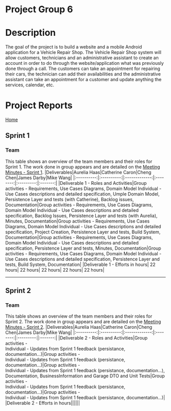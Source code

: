 # Project Group 6

# Description
The goal of the project is to build a website and a mobile Android application for a Vehicle Repair Shop.
The Vehicle Repair Shop system will allow customers, technicians and an administrative assistant to create an account in order to do through the website/application what was previously done through a call. The customers can take an appointment for repairing their cars, the technician can add their availabilities and the administrative assistant can take an appointment for a customer and update anything the services, calendar, etc.

# Project Reports
[Home](https://github.com/McGill-ECSE321-Winter2021/project-group-06/wiki)
## Sprint 1
### Team
This table shows an overview of the team members and their roles for Sprint 1. The work done in group appears and are detailed on the [Meeting Minutes - Sprint 1](https://github.com/McGill-ECSE321-Winter2021/project-group-06/wiki/Meeting-Minutes---Sprint-1).
|Deliverables|Aurelia Haas|Catherine Caron|Cheng Chen|James Darby|Mike Wang|
|:----------:|:----------:|:-------------:|:--------:|:---------:|:-------:|
|Deliverable 1 - Roles and Activities|Group activities - Requirements, Use Cases Diagrams, Domain Model  Individual - Use Cases descriptions and detailed specification, Umple Domain Model, Persistence Layer and tests (with Catherine), Backlog issues, Documentation|Group activities - Requirements, Use Cases Diagrams, Domain Model  Individual - Use Cases descriptions and detailed specification, Backlog Issues, Persistence Layer and tests (with Aurelia), Minutes, Documentation|Group activities - Requirements, Use Cases Diagrams, Domain Model  Individual - Use Cases descriptions and detailed specification, Project Creation, Persistence Layer and tests, Build System, Documentation|Group activities - Requirements, Use Cases Diagrams, Domain Model  Individual - Use Cases descriptions and detailed specification, Persistence Layer and tests, Minutes, Documentation|Group activities - Requirements, Use Cases Diagrams, Domain Model  Individual - Use Cases descriptions and detailed specification, Persistence Layer and tests, Build System, Documentation|
|Deliverable 1 - Efforts in hours| 22 hours| 22 hours| 22 hours| 22 hours| 22 hours|

***
## Sprint 2
### Team
This table shows an overview of the team members and their roles for Sprint 2. The work done in group appears and are detailed on the [Meeting Minutes - Sprint 2](https://github.com/McGill-ECSE321-Winter2021/project-group-06/wiki/Meeting-Minutes---Sprint-2).
|Deliverables|Aurelia Haas|Catherine Caron|Cheng Chen|James Darby|Mike Wang|
|:----------:|:----------:|:-------------:|:--------:|:---------:|:-------:|
|Deliverable 2 - Roles and Activities|Group activities - <br>Individual - Updates from Sprint 1 feedback (persistance, documentation...)|Group activities - <br>Individual - Updates from Sprint 1 feedback (persistance, documentation...)|Group activities - <br>Individual - Updates from Sprint 1 feedback (persistance, documentation...), Documentation, BusinessInformation and Garage DTO and Unit Tests|Group activities - <br>Individual - Updates from Sprint 1 feedback (persistance, documentation...)|Group activities - <br>Individual - Updates from Sprint 1 feedback (persistance, documentation...)|
|Deliverable 2 - Efforts in hours||||||
